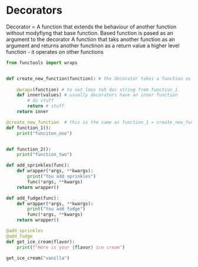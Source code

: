 # Decorators
Decorator = A function that extends the behaviour of another function without modyfiyng that base function.
Based function is pased as an argument to the decorator
A function that taks another function as an argument and returns another functinon as a return value 
a higher level function - it operates on other functions

````python
from functools import wraps


def create_new_function(function): # the decorator takes a function as an argument
    
    @wraps(function) # to not loos teh doc string from function_1
    def inner(values) # usually decorators have an inner function
        # do stuff
        return # stuff
    return inner

@create_new_function  # this is the same as function_1 = create_new_function(function_1) 
def function_1():
    print("funciton_one")


def function_2():
    print("function_two")
````
```python
def add_sprinkles(func):
    def wrapper(*args, **kwargs):
        print("You add sprinkles")
        func(*args, **kwargs)
    return wrapper()

def add_fudge(func):
    def wrapper(*args, **kwargs):
        print("You add fudge")
        func(*args, **kwargs)
    return wrapper()

@add_sprinkles
@add_fudge  
def get_ice_cream(flavor):
    print(f"Here is your {flavor} ice cream")
    
get_ice_cream("vanilla")
```

